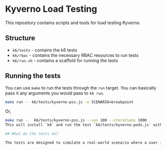 # Kyverno Load Testing

This repository contains scripts and tools for load testing Kyverno.

## Structure

- `k6/tests` - contains the k6 tests
- `k6/rbac` - contains the necessary RBAC resources to run tests
- `k6/run.sh` - contains a scaffold for running the tests

## Running the tests

You can use `make` to run the tests through the `run` target. You can basically pass it any arguments you would pass to `k6 run`.

```bash
make run -- k6/tests/kyverno-pss.js -e SCENARIO=breakpoint
```
Or, 
```bash
make run --  k6/tests/kyverno-pss.js --vus 100 --iterations 1000
This will install `k6` and run the test `k6/tests/kyverno-pods.js` with 100 virtual users and 1000 iterations.

## What do the tests do?

The tests are designed to simulate a real-world scenario where a user is creating, updating, and deleting resources in a Kubernetes cluster. The tests are designed to be run against a Kyverno policy that enforces its rules on the resources.

